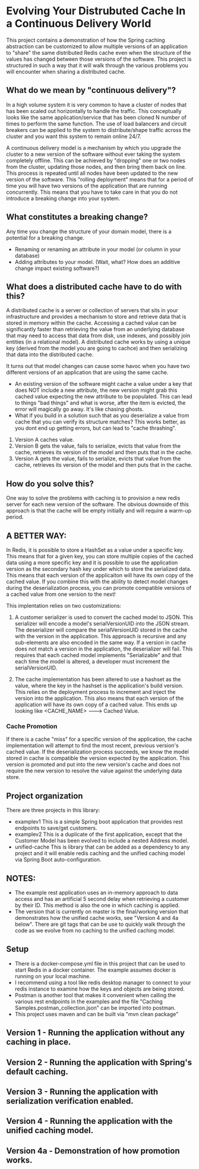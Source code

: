 # Evolving Your Distrubuted Cache In a Continuous Delivery World

This project contains a demonstration of how the Spring caching abstraction can be customized to allow multiple versions of an application to "share" the same distributed Redis cache even when the structure of the values has changed between those versions of the software. This project is structured in such a way that it will walk through the various problems you will encounter when sharing a distributed cache.

## What do we mean by "continuous delivery"?

In a high volume system it is very common to have a cluster of nodes that has been scaled out horizontally to handle the traffic. This conceptually looks like the same application/service that has been cloned N number of times to perform the same function. The use of load balancers and circuit breakers can be applied to the system to distribute/shape traffic across the cluster and you want this system to remain online 24/7.

A continuous delivery model is a mechanism by which you upgrade the cluster to a new version of the software without ever taking the system completely offline. This can be achieved by "dropping" one or two nodes from the cluster, updating those nodes, and then bring them back on line. This process is repeated until all nodes have been updated to the new version of the software. This "rolling deployment" means that for a period of time you will have two versions of the application that are running concurrently. This means that you have to take care in that you do not introduce a breaking change into your system.

## What constitutes a breaking change?

Any time you change the structure of your domain model, there is a potential for a breaking change. 

- Renaming or renaming an attribute in your model (or column in your database)
- Adding attributes to your model. (Wait, what? How does an additive change impact existing software?)

## What does a distributed cache have to do with this?

A distributed cache is a server or collection of servers that sits in your infrastructure and provides a mechanism to store and retrieve data that is stored in memory within the cache. Accessing a cached value can be significantly faster than retrieving the value from an underlying database that may need to access that data from disk, use indexes, and possibly join entities (in a relational model). A distributed cache works by using a unique key (derived from the model you are going to cachce) and then serializing that data into the distributed cache.

It turns out that model changes can cause some havoc when you have two different versions of an application that are using the same cache.

  - An existing version of the software might cache a value under a key that does NOT include a new attribute, the new version might grab this cached value expecting the new attribute to be populated. This can lead to things "bad things" and what is worse, after the item is evicted, the error will magically go away. It's like chasing ghosts.
  - What if you build in a solution such that as you deserialize a value from cache that you can verify its structure matches? This works better, as you dont end up getting errors, but can lead to "cache thrashing".
  1. Version A caches value.
  2. Version B gets the value, fails to serialize, evicts that value from the cache, retrieves its version of the model  and then puts that in the cache.
  3. Version A gets the value, fails to serialize, evicts that value from the cache, retrieves its version of the model  and then puts that in the cache.
 
## How do you solve this?

One way to solve the problems with caching is to provision a new redis server for each new version of the software. The obvious downside of this approach is that the cache will be empty initially and will require a warm-up period.

## A BETTER WAY:

In Redis, it is possible to store a HashSet as a value under a specific key. This means that for a given key, you can store multiple copies of the cached data using a more specific key and it is possible to use the application version as the secondary hash key under which to store the serialized data. This means that each version of the applicaiton will have its own copy of the cached value. If you combine this with the ability to detect model changes during the deserialization process, you can promote compatible versions of a cached value from one version to the next!

This implentation relies on two customizations: 

1. A customer serializer is used to convert the cached model to JSON. This serializer will encode a model's serialVersionUID into the JSON stream. The deserializer will compare the serialVersionUID stored in the cache with the version in the application. This approach is recursive and any sub-elements are also encoded in the same way. If a version in cache does not match a version in the application, the deserializer will fail. This requires that each cached model implements "Serializable" and that each time the model is altered, a developer must increment the serialVersionUID.

2. The cache implementation has been altered to use a hashset as the value, where the key in the hashset is the application's build version. This relies on the deployment process to increment and inject the version into the application. This also means that each version of the application will have its own copy of a cached value. This ends up looking like <CACHE_NAME> <UNIQUE KEY> <APPLICATION VERSION> ---> Cached Value.


### Cache Promotion

If there is a cache "miss" for a specific version of the application, the cache implementation will attempt to find the most recent, previous version's cached value. If the deserialization process succeeds, we know the model stored in cache is compatible the version expected by the application. This version is promoted and put into the new version's cache and does not require the new version to resolve the value against the underlying data store.


## Project organization

There are three projects in this library: 

- examplev1 This is a simple Spring boot application that provides rest endpoints to save/get customers.
- examplev2 This is a duplicate of the first application, except that the Customer Model has been evolved to include a nested Address model.
- unified-cache This is library that can be added as a dependency to any project and it will enable redis caching and the unified caching model via Spring Boot auto-configuration.

## NOTES:

- The example rest application uses an in-memory approach to data access and has an artificial 5 second delay when retrieving a customer by their ID. This method is also the one in which caching is applied.
- The version that is currently on master is the final/working version that demonstrates how the unified cache works, see "Version 4 and 4a below". There are git tags that can be use to quickly walk through the code as we evolve from no caching to the unified caching model.

## Setup
- There is a docker-compose.yml file in this project that can be used to start Redis in a docker container. The example assumes docker is running on your local machine.
- I recommend using a tool like redis desktop manager to connect to your redis instance to examine how the keys and objects are being stored.
- Postman is another tool that makes it convenient when calling the various rest endpoints in the examples and the file "Caching Samples.postman_collection.json" can be imported into postman.
- This project uses maven and can be built via "mvn clean package"

## Version 1 - Running the application without any caching in place.


## Version 2 - Running the application with Spring's default caching.

## Version 3 - Running the application with serialization verification enabled.

## Version 4 - Running the application with the unified caching model.

## Version 4a - Demonstration of how promotion works.

